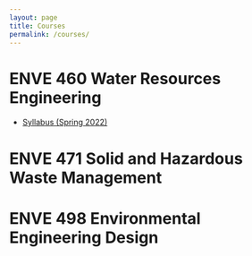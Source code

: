 ```yaml
---
layout: page
title: Courses
permalink: /courses/
---
```


# ENVE 460 Water Resources Engineering
- [Syllabus (Spring 2022)](https://waterprofessor.github.io/web/2021/12/17/ENVE460S22-Syllabus.html)

# ENVE 471 Solid and Hazardous Waste Management

# ENVE 498 Environmental Engineering Design
